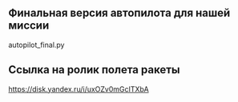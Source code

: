 ## Финальная версия автопилота для нашей миссии
autopilot_final.py


## Ссылка на ролик полета ракеты
https://disk.yandex.ru/i/uxOZv0mGcITXbA
